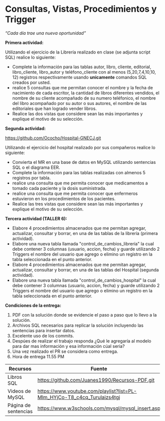 # Consultas, Vistas, Procedimientos y Trigger

*“Cada día trae una nueva oportunidad”*

**Primera actividad:**

Utilizando el ejercicio de la Librería realizado en clase (se adjunta script SQL) realice lo siguiente:

- Complete la información para las tablas autor, libro, cliente, editorial, libro_cliente, libro_autor y teléfono_cliente con al menos (5,20,7,4,10,10, 12) registros respectivamente usando **unicamente** comandos SQL creados por usted.
- realice 5 consultas que me permitan conocer  el nombre y la fecha de nacimiento de cada escritor, la cantidad de libros diferentes vendidos, el nombre de su cliente acompañado de su numero teléfonico, el nombre del libro acompañado por su autor o sus autores, el nombre de las editoriales que han logrado vender libros.
- Realice las dos vistas que considere sean las más importantes y explique el motivo de su selección.

**Segunda actividad:**

https://github.com/Ococho/Hospital-GNECJ.git

Utilizando el ejercicio del hospital realizado por sus compañeros realice lo siguiente:

- Convierta el MR en una base de datos en MySQL utilizando sentencias SQL o el diagrama EER.
- Complete la información para las tablas realizadas con almenos 5 registros por tabla.
- realice una consulta que me permita conocer que medicamentos a tomado cada paciente y la dosis suministrada.
- realice una consulta que me permita conocer que enfermeros estuvieron en los procedimientos de los pacientes.
- Realice las tres vistas que considere sean las más importantes y explique el motivo de su selección.

**Tercera actividad (TALLER 6):**
- Elabore 4 procedimientos almacenados que me permitan agregar, actualizar, consultar y borrar, en una de las tablas de la librería (primera actividad).
- Elabore una nueva tabla llamada "control_de_cambios_librería" la cual debe contener 3 columnas (usuario, accion, fecha) y guarde utilizando 2 Triggers el nombre del usuario que agrego o elimino un registro en la tabla seleccionada en el punto anterior.
- Elabore 4 procedimientos almacenados que me permitan agregar, actualizar, consultar y borrar, en una de las tablas del Hospital (segunda actividad).
- Elabore una nueva tabla llamada "control_de_cambios_hospital" la cual debe contener 3 columnas (usuario, accion, fecha) y guarde utilizando 2 Triggers el nombre del usuario que agrego o elimino un registro en la tabla seleccionada en el punto anterior.


 **Condiciones de la entrega:**

 1. PDF con la solución donde se evidencie el paso a paso que lo llevo a la solución. 
1. Archivos SQL necesarios para replicar la solución incluyendo las sentencias para insertar datos. 
2. Excelente uso de los commits. 
3. Despúes de realizar el trabajo responda ¿Qué le agregaría al modelo para dar mas información y esa información cúal seria?
4. Una vez realizado el PR se considera como entrega. 
5. Hora de entrega 11.55 PM

| Recursos | Fuente |
| --- | --- |
| Libros SQL | https://github.com/Juanes1990/Recursos-PDF.git |
| Videos de MySQL | https://www.youtube.com/playlist?list=PL-Mlm_HYjCo-T8_c4cq_Turulaizs4tgj |
| Página de sentencias | https://www.w3schools.com/mysql/mysql_insert.asp |

